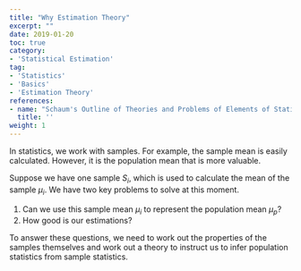 ```yaml
---
title: "Why Estimation Theory"
excerpt: ""
date: 2019-01-20
toc: true
category:
- 'Statistical Estimation'
tag:
- 'Statistics'
- 'Basics'
- 'Estimation Theory'
references:
- name: "Schaum's Outline of Theories and Problems of Elements of Statistics II, by Ruth Bernstein and Stephen Bernstein"
  title: ''
weight: 1
---
```




In statistics, we work with samples. For example, the sample mean is easily calculated. However, it is the population mean that is more valuable.

Suppose we have one sample $S_i$, which is used to calculate the mean of the sample $\mu_i$. We have two key problems to solve at this moment. 

1. Can we use this sample mean $\mu_i$ to represent the population mean $\mu_p$?
2. How good is our estimations?

To answer these questions, we need to work out the properties of the samples themselves and work out a theory to instruct us to infer population statistics from sample statistics.